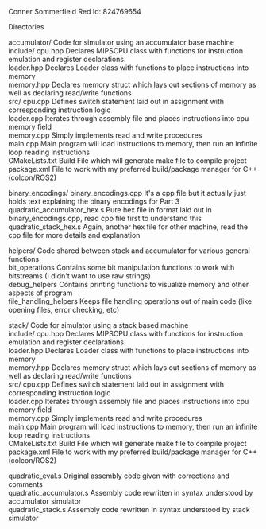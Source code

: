 Conner Sommerfield
Red Id: 824769654

Directories

accumulator/                        Code for simulator using an accumulator base machine
    include/
        cpu.hpp                     Declares MIPSCPU class with functions for instruction emulation and register declarations.  
        loader.hpp                  Declares Loader class with functions to place instructions into memory  
        memory.hpp                  Declares memory struct which lays out sections of memory as well as declaring read/write functions  
    src/
        cpu.cpp                     Defines switch statement laid out in assignment with corresponding instruction logic  
        loader.cpp                  Iterates through assembly file and places instructions into cpu memory field   
        memory.cpp                  Simply implements read and write procedures  
        main.cpp                    Main program will load instructions to memory, then run an infinite loop reading instructions  
    CMakeLists.txt                  Build File which will generate make file to compile project  
    package.xml                     File to work with my preferred build/package manager for C++ (colcon/ROS2)  

binary_encodings/
    binary_encodings.cpp            It's a cpp file but it actually just holds text explaining the binary encodings for Part 3  
    quadratic_accumulator_hex.s     Pure hex file in format laid out in binary_encodings.cpp, read cpp file first to understand this  
    quadratic_stack_hex.s           Again, another hex file for other machine, read the cpp file for more details and explanation  

helpers/                            Code shared between stack and accumulator for various general functions  
    bit_operations                  Contains some bit manipulation functions to work with bitstreams (I didn't want to use raw strings)  
    debug_helpers                   Contains printing functions to visualize memory and other aspects of program  
    file_handling_helpers           Keeps file handling operations out of main code (like opening files, error checking, etc)  

stack/                              Code for simulator using a stack based machine  
    include/
        cpu.hpp                     Declares MIPSCPU class with functions for instruction emulation and register declarations.  
        loader.hpp                  Declares Loader class with functions to place instructions into memory  
        memory.hpp                  Declares memory struct which lays out sections of memory as well as declaring read/write functions  
    src/
        cpu.cpp                     Defines switch statement laid out in assignment with corresponding instruction logic  
        loader.cpp                  Iterates through assembly file and places instructions into cpu memory field   
        memory.cpp                  Simply implements read and write procedures  
        main.cpp                    Main program will load instructions to memory, then run an infinite loop reading instructions  
    CMakeLists.txt                  Build File which will generate make file to compile project  
    package.xml                     File to work with my preferred build/package manager for C++ (colcon/ROS2)  

quadratic_eval.s                    Original assembly code given with corrections and comments  
quadratic_accumulator.s             Assembly code rewritten in syntax understood by accumulator simulator  
quadratic_stack.s                   Assembly code rewritten in syntax understood by stack simulator  